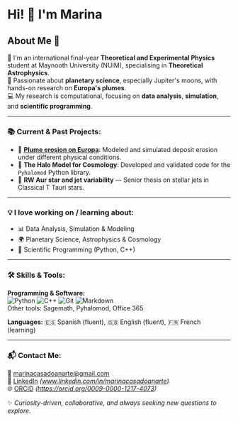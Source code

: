 # Hi! 👋 I'm Marina

## About Me 🚀  

🔭 I'm an international final-year **Theoretical and Experimental Physics** student at Maynooth University (NUIM), specialising in **Theoretical Astrophysics**.  
🌌 Passionate about **planetary science**, especially Jupiter's moons, with hands-on research on **Europa's plumes**.    
💻 My research is computational, focusing on **data analysis**, **simulation**, and **scientific programming**.  

---

### 📚 Current & Past Projects:
- 🌊 **[Plume erosion on Europa](https://github.com/marinacsado/plume_deposit)**:  Modeled and simulated deposit erosion under different physical conditions.  
- 🌌 **The Halo Model for Cosmology**: Developed and validated code for the `Pyhalomod` Python library.  
- 🌟 **RW Aur star and jet variability** — Senior thesis on stellar jets in Classical T Tauri stars.  
 

---

### 💡 I love working on / learning about:
- 📊 Data Analysis, Simulation  & Modeling 
- 🌍 Planetary Science, Astrophysics  & Cosmology
- 🧠 Scientific Programming (Python, C++) 

---

### 🛠️ Skills & Tools:
**Programming & Software:**  
![Python](https://img.shields.io/badge/Python-3776AB?style=flat&logo=python&logoColor=white)
![C++](https://img.shields.io/badge/C++-00599C?style=flat&logo=c%2B%2B&logoColor=white)
![Git](https://img.shields.io/badge/Git-F05032?style=flat&logo=git&logoColor=white)
![Markdown](https://img.shields.io/badge/Markdown-000000?style=flat&logo=markdown&logoColor=white)  
Other tools: Sagemath, Pyhalomod, Office 365  

**Languages:** 🇪🇸 Spanish (fluent), 🇬🇧 English (fluent), 🇫🇷 French (learning)  

---
### 📬 Contact Me:
📧 marinacasadoanarte@gmail.com  
💼 [LinkedIn](#) *(www.linkedin.com/in/marinacasadoanarte)*  
🌐 [ORCID](#) *(https://orcid.org/0009-0000-1217-4073)*  

✨ *Curiosity-driven, collaborative, and always seeking new questions to explore.*
